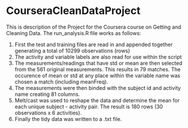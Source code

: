 CourseraCleanDataProject
========================
This is description of the Project for the Coursera course on Getting and Cleaning Data.
The run_analysis.R file works as follows:

1. First the test and training files are read in and appended together generating a total of 10299 observations (rows)
2. The activity and variable labels are also read for use within the script
3. The measurements/readings that have std or mean are then selected from the 561 original measurements. This results in 79 
matches. The occurence of mean or std at any place within the variable name was chosen a match (including meanFreq).
4. The measurements were then binded with the subject id and activity name creating 81 columns.
5. Melt/cast was used to reshape the data and determine the mean for each unique subject - activity pair. The result is 180
rows (30 observations x 6 activities).
6. Finally the tidy data was written to a .txt file. 
